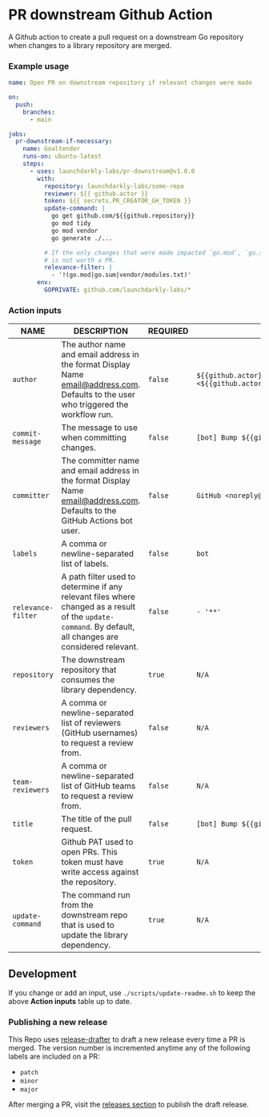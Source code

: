 # PR downstream Github Action
A Github action to create a pull request on a downstream Go repository when changes to a library repository are merged.

### Example usage

```yml
name: Open PR on downstream repository if relevant changes were made

on:
  push:
    branches:
      - main

jobs:
  pr-downstream-if-necessary:
    name: Goaltender
    runs-on: ubuntu-latest
    steps:
      - uses: launchdarkly-labs/pr-downstream@v1.0.0
        with:
          repository: launchdarkly-labs/some-repo
          reviewer: ${{ github.actor }}
          token: ${{ secrets.PR_CREATOR_GH_TOKEN }}
          update-command: |
            go get github.com/${{github.repository}}
            go mod tidy
            go mod vendor
            go generate ./...

          # If the only changes that were made impacted `go.mod`, `go.sum`, and/or `vendor/modules.txt`, then the change
          # is not worth a PR.
          relevance-filter: |
            - '!(go.mod|go.sum|vendor/modules.txt)'
        env:
          GOPRIVATE: github.com/launchdarkly-labs/*
```
### Action inputs

<!-- BEGIN_ACTION_INPUT_TABLE -->
|        NAME        |                                                                        DESCRIPTION                                                                        | REQUIRED |                             DEFAULT                              |
|--------------------|-----------------------------------------------------------------------------------------------------------------------------------------------------------|----------|------------------------------------------------------------------|
| `author`           | The author name and email address in the format Display Name <email@address.com>. Defaults to the user who triggered the workflow run.                    | `false`  | `${{github.actor}} <${{github.actor}}@users.noreply.github.com>` |
| `commit-message`   | The message to use when committing changes.                                                                                                               | `false`  | `[bot] Bump ${{github.event.repository.name}}`                   |
| `committer`        | The committer name and email address in the format Display Name <email@address.com>. Defaults to the GitHub Actions bot user.                             | `false`  | `GitHub <noreply@github.com>`                                    |
| `labels`           | A comma or newline-separated list of labels.                                                                                                              | `false`  | `bot`                                                            |
| `relevance-filter` | A path filter used to determine if any relevant files where changed as a result of the `update-command`. By default, all changes are considered relevant. | `false`  | `- '**'`                                                         |
| `repository`       | The downstream repository that consumes the library dependency.                                                                                           | `true`   | `N/A`                                                            |
| `reviewers`        | A comma or newline-separated list of reviewers (GitHub usernames) to request a review from.                                                               | `false`  | `N/A`                                                            |
| `team-reviewers`   | A comma or newline-separated list of GitHub teams to request a review from.                                                                               | `false`  | `N/A`                                                            |
| `title`            | The title of the pull request.                                                                                                                            | `false`  | `[bot] Bump ${{github.event.repository.name}}`                   |
| `token`            | Github PAT used to open PRs. This token must have write access against the repository.                                                                    | `true`   | `N/A`                                                            |
| `update-command`   | The command run from the downstream repo that is used to update the library dependency.                                                                   | `true`   | `N/A`                                                            |
<!-- END_ACTION_INPUT_TABLE -->

## Development

If you change or add an input, use `./scripts/update-readme.sh` to keep the above **Action inputs** table up to date.

### Publishing a new release

This Repo uses [release-drafter](https://github.com/release-drafter/release-drafter) to draft a new release every time a PR is merged. The version number is incremented anytime any of the following labels are included on a PR:

- `patch`
- `minor`
- `major`

After merging a PR, visit the [releases section](https://github.com/launchdarkly-labs/pr-downstream/releases) to publish the draft release.
